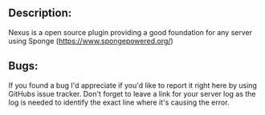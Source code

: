 Description:
---
Nexus is a open source plugin providing a good foundation for any server using Sponge (https://www.spongepowered.org/)

Bugs:
---
If you found a bug I'd appreciate if you'd like to report it right here by using GitHubs issue tracker. Don't forget to leave a link for your server log as the log is needed to identify the exact line where it's causing the error.